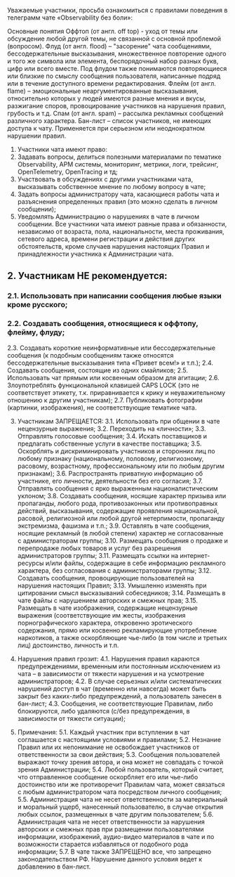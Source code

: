 
Уважаемые участники, просьба ознакомиться с правилами поведения в телеграмм чате «Observability без боли»:

Основные понятия
Оффтоп (от англ. off top) - уход от темы или обсуждение любой другой темы, не связанной с основной проблемой (вопросом).
Флуд (от англ. flood) – "засорение" чата сообщениями, бессодержательные высказывания, множественное повторение одного и того же символа или элемента, беспорядочный набор разных букв, цифр или всего вместе. Под флудом также понимаются повторяющиеся или близкие по смыслу сообщения пользователя, написанные подряд или в течение доступного времени редактирования.
Флейм (от англ. flame) – эмоциональные неаргументированные высказывания, относительно которых у людей имеются разные мнения и вкусы, разжигание споров, провоцирование участников на нарушения правил, грубость и т.д.
Спам (от англ. spam) – рассылка рекламных сообщений различного характера.
Бан-лист – список участников, не имеющих доступа к чату. Применяется при серьезном или неоднократном нарушении правил.

1.	Участники чата имеют право:
 1.	Задавать вопросы, делиться полезными материалами по тематике Observability, APM системы, мониторинг, метрики, логи, трейсинг, OpenTelemetry, OpenTracing и тд;
 2.	Участвовать в обсуждениях с другими участниками чата, высказывать собственное мнение по любому вопросу в чате;
 3.	Задать вопросы администратору чата, касающиеся работы чата и разъяснения определенных правил (это можно сделать в личном сообщении);
 4.	Уведомлять Администрацию о нарушениях в чате в личном сообщении. Все участники чата имеют равные права и обязанности, независимо от возраста, пола, национальности, места проживания, сетевого адреса, времени регистрации и действия других обстоятельств, кроме случаев нарушения настоящих Правил и принадлежности участника к Администрации чата.

## 2.	Участникам НЕ рекомендуется:
### 2.1.	Использовать при написании сообщения любые языки кроме русского;
### 2.2.	Создавать сообщения, относящиеся к оффтопу, флейму, флуду;
 2.3.	Создавать короткие неинформативные или бессодержательные сообщения (к подобным сообщениям также относятся бессодержательные высказывания типа «Привет всем!» и т.п.);
 2.4.	Создавать сообщения, состоящие из одних смайликов;
 2.5.	Использовать чат прямым или косвенным образом для агитации;
 2.6.	Злоупотреблять функциональной клавишей CAPS LOCK (это не соответствует этикету, т.к. приравнивается к крику и неуважительному отношению к другим участникам);
2.7.	Публиковать фотографии (картинки, изображения), не соответствующие тематике чата.

3.	Участникам ЗАПРЕЩАЕТСЯ:
 3.1.	Использовать при общении в чате нецензурные выражения;
 3.2.	Переходить на «личности»;
 3.3.	Отправлять голосовые сообщения;
 3.4.	Искать поставщиков и предлагать собственные услуги в качестве поставщика;
 3.5.	Оскорблять и дискриминировать участников и сторонних лиц по любому признаку (национальному, половому, религиозному, расовому, возрастному, профессиональному или по любым другим признакам);
 3.6.	Распространять приватную информацию об участнике, его личности, деятельности без его согласия;
 3.7.	Отправлять сообщения с ярко выраженным националистическим уклоном;
 3.8.	Создавать сообщения, носящие характер призыва или пропаганды, любого рода, противозаконных или противоправных действий, высказывания, содержащие проявления национальной, расовой, религиозной или любой другой нетерпимости, пропаганду экстремизма, фашизма и т.п.;
 3.9.	Оставлять в  чате сообщения, носящие рекламный (в любой степени) характер не согласованные с администраторам группы;
 3.10.	Размещать сообщения о продаже и перепродаже любых товаров и услуг без разрешения администраторов группы;
 3.11.	Размещать ссылки на интернет-ресурсы и/или файлы, содержащие в себе информацию рекламного характера, без согласования с администраторами группы;
 3.12.	Создавать сообщения, провоцирующие пользователей на нарушения настоящих Правил;
 3.13.	Умышленно изменять при цитировании смысл высказываний собеседников;
 3.14.	Размещать в чате файлы с нарушением авторских и смежных прав;
 3.15.	Размещать в чате изображения, содержащие нецензурные выражения (соответствующие им жесты, изображения порнографического характера, откровенно эротического содержания, прямо или косвенно рекламирующие употребление наркотиков, а также оскорбляющие чье-либо (в том числе и третьих лиц) достоинство, личность и т.п.

4.	Нарушения правил грозит:
 4.1.	Нарушения правил караются предупреждениями, временным или постоянным исключением из чата – в зависимости от тяжести нарушения и на усмотрение администраторов;
 4.2.	В случае серьезных и/или систематических нарушений доступ в чат (временно или навсегда) может быть закрыт без каких-либо предупреждений, а пользователь занесен в бан-лист;
 4.3.	Сообщения, не соответствующие Правилам, либо блокируются, либо удаляются (с/без предупреждения, в зависимости от тяжести ситуации);

5.	Примечания:
 5.1.	Каждый участник при вступлении в чат соглашается с настоящими условиями и правилами;
 5.2.	Незнание Правил или их непонимание не освобождает участников от ответственности за свои действия;
 5.3.	Сообщения пользователей выражают точку зрения автора, и она может не совпадать с точкой зрения Администрации;
 5.4.	Любой пользователь, который считает, что отправленное сообщение оскорбляет его или чье-либо достоинство или же противоречит Правилам чата, может связаться с любым администратором чата посредством личного сообщения;
 5.5.	Администрация чата не несет ответственности за материальный и моральный ущерб, нанесенный пользователю, в случае открытия любых ссылок, размещенных в чате другим пользователем;
 5.6.	Администрация чата не несет ответственности за нарушения авторских и смежных прав при размещении пользователями информации, изображений, аудио-видео материалов в чате и по возможности старается избавляться от подобного рода информации;
 5.7.	В чате также ЗАПРЕЩЕНО все, что запрещено законодательством РФ. Нарушение данного условия ведет к добавлению в бан-лист.
